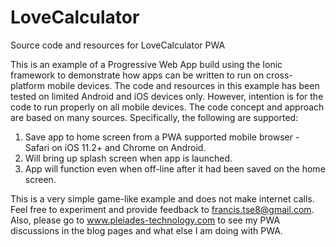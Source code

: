 # LoveCalculator
Source code and resources for LoveCalculator PWA

This is an example of a Progressive Web App build using the Ionic framework to demonstrate how apps can be written to run on cross-platform mobile devices.
The code and resources in this example has been tested on limited Android and iOS devices only.
However, intention is for the code to run properly on all mobile devices. The code concept and approach are based on many sources.
Specifically, the following are supported:
1. Save app to home screen from a PWA supported mobile browser - Safari on iOS 11.2+ and Chrome on Android.
2. Will bring up splash screen when app is launched.
3. App will function even when off-line after it had been saved on the home screen.

This is a very simple game-like example and does not make internet calls.
Feel free to experiment and provide feedback to francis.tse8@gmail.com.
Also, please go to www.pleiades-technology.com to see my PWA discussions in the blog pages and what else I am doing with PWA.


